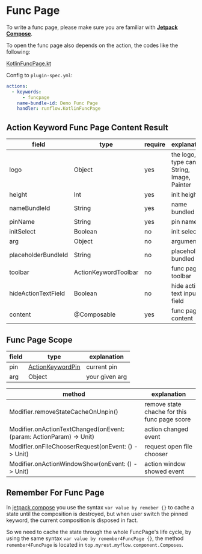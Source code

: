 # Func Page

To write a func page, please make sure you are familiar with [**Jetpack Compose**](https://developer.android.com/jetpack/compose/documentation).

To open the func page also depends on the action, the codes like the following:

[KotlinFuncPage.kt](java-demo-plugin/src/main/kotlin/runflow/KotlinFuncPage.kt ':include :type=code')

Config to `plugin-spec.yml`:

```yaml
actions:
  - keywords:
      - funcpage
    name-bundle-id: Demo Func Page
    handler: runflow.KotlinFuncPage
```

## Action Keyword Func Page Content Result

| field               | type                 | require | explanation                                  | example            |
|---------------------|----------------------|---------|----------------------------------------------|--------------------|
| logo                | Object               | yes     | the logo, type can be String, Image, Painter | "./logos/logo.png" |
| height              | Int                  | yes     | init height                                  | 600                |
| nameBundleId        | String               | yes     | name bundled id                              | "app-name"         |
| pinName             | String               | yes     | pin name                                     | "Demo"             |
| initSelect          | Boolean              | no      | init select                                  | true               |
| arg                 | Object               | no      | arguments                                    | null               |
| placeholderBundleId | String               | no      | placeholder bundled id                       | "app-name"         |
| toolbar             | ActionKeywordToolbar | no      | func page toolbar                            | null               |
| hideActionTextField | Boolean              | no      | hide action text input field                 | false              |
| content             | @Composable          | yes     | func page content                            |                    |

## Func Page Scope

| field | type                                                                  | explanation    |
|-------|-----------------------------------------------------------------------|----------------|
| pin   | [ActionKeywordPin](appendix/action_keyword_pin.md#action-keyword-pin) | current pin    |
| arg   | Object                                                                | your given arg |

| method                                                              | explanation                                  |
|---------------------------------------------------------------------|----------------------------------------------|
| Modifier.removeStateCacheOnUnpin()                                  | remove state chache for this func page score |
| Modifier.onActionTextChanged(onEvent: (param: ActionParam) -> Unit) | action changed event                         |
| Modifier.onFileChooserRequest(onEvent: () -> Unit)                  | request open file chooser                    |
| Modifier.onActionWindowShow(onEvent: () -> Unit)                    | action window showed event                   |

## Remember For Func Page

In [jetpack compose](https://developer.android.com/jetpack/compose/documentation) you use the syntax `var value by remeber {}` to cache a state until the composition is destroyed, but when user switch the pinned keyword, the current composition is disposed in fact.

So we need to cache the state through the whole FuncPage's life cycle, by using the same syntax `var value by remember4FuncPage {}`, the method `remember4FuncPage` is located in `top.myrest.myflow.component.Composes`.
